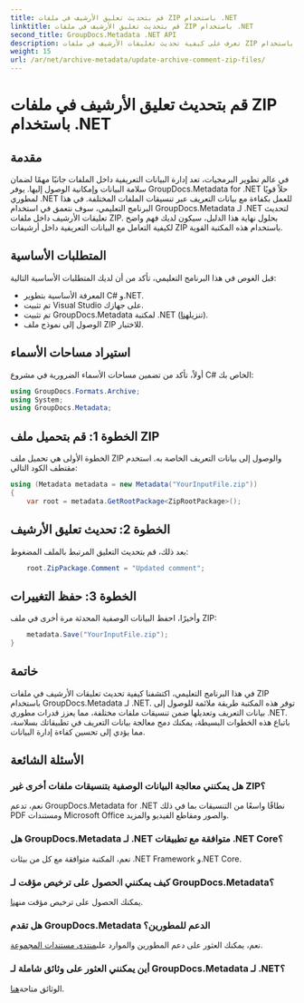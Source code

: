```yaml
---
title: قم بتحديث تعليق الأرشيف في ملفات ZIP باستخدام .NET
linktitle: قم بتحديث تعليق الأرشيف في ملفات ZIP باستخدام .NET
second_title: GroupDocs.Metadata .NET API
description: تعرف على كيفية تحديث تعليقات الأرشيف في ملفات ZIP باستخدام GroupDocs.Metadata لـ .NET. تعزيز إدارة البيانات التعريفية في تطبيقات C# دون عناء.
weight: 15
url: /ar/net/archive-metadata/update-archive-comment-zip-files/
---
```


# قم بتحديث تعليق الأرشيف في ملفات ZIP باستخدام .NET

## مقدمة
في عالم تطوير البرمجيات، تعد إدارة البيانات التعريفية داخل الملفات جانبًا مهمًا لضمان سلامة البيانات وإمكانية الوصول إليها. يوفر GroupDocs.Metadata for .NET حلاً قويًا لمطوري .NET للعمل بكفاءة مع بيانات التعريف عبر تنسيقات الملفات المختلفة. في هذا البرنامج التعليمي، سوف نتعمق في استخدام GroupDocs.Metadata لـ .NET لتحديث تعليقات الأرشيف داخل ملفات ZIP. بحلول نهاية هذا الدليل، سيكون لديك فهم واضح لكيفية التعامل مع البيانات التعريفية داخل أرشيفات ZIP باستخدام هذه المكتبة القوية.
## المتطلبات الأساسية
قبل الغوص في هذا البرنامج التعليمي، تأكد من أن لديك المتطلبات الأساسية التالية:
- المعرفة الأساسية بتطوير C# و.NET.
- تم تثبيت Visual Studio على جهازك.
-  تم تثبيت GroupDocs.Metadata لمكتبة .NET (تنزيل[هنا](https://releases.groupdocs.com/metadata/net/)).
- الوصول إلى نموذج ملف ZIP للاختبار.

## استيراد مساحات الأسماء
أولاً، تأكد من تضمين مساحات الأسماء الضرورية في مشروع C# الخاص بك:
```csharp
using GroupDocs.Formats.Archive;
using System;
using GroupDocs.Metadata;
```
## الخطوة 1: قم بتحميل ملف ZIP
الخطوة الأولى هي تحميل ملف ZIP والوصول إلى بيانات التعريف الخاصة به. استخدم مقتطف الكود التالي:
```csharp
using (Metadata metadata = new Metadata("YourInputFile.zip"))
{
    var root = metadata.GetRootPackage<ZipRootPackage>();
```
## الخطوة 2: تحديث تعليق الأرشيف
بعد ذلك، قم بتحديث التعليق المرتبط بالملف المضغوط:
```csharp
    root.ZipPackage.Comment = "Updated comment";
```
## الخطوة 3: حفظ التغييرات
وأخيرًا، احفظ البيانات الوصفية المحدثة مرة أخرى في ملف ZIP:
```csharp
    metadata.Save("YourInputFile.zip");
}
```

## خاتمة
في هذا البرنامج التعليمي، اكتشفنا كيفية تحديث تعليقات الأرشيف في ملفات ZIP باستخدام GroupDocs.Metadata لـ .NET. توفر هذه المكتبة طريقة ملائمة للوصول إلى بيانات التعريف وتعديلها ضمن تنسيقات ملفات مختلفة، مما يعزز قدرات مطوري .NET. باتباع هذه الخطوات البسيطة، يمكنك دمج معالجة بيانات التعريف في تطبيقاتك بسلاسة، مما يؤدي إلى تحسين كفاءة إدارة البيانات.

## الأسئلة الشائعة
### هل يمكنني معالجة البيانات الوصفية بتنسيقات ملفات أخرى غير ZIP؟
نعم، تدعم GroupDocs.Metadata for .NET نطاقًا واسعًا من التنسيقات بما في ذلك PDF ومستندات Microsoft Office والصور ومقاطع الفيديو والمزيد.
### هل GroupDocs.Metadata لـ .NET متوافقة مع تطبيقات .NET Core؟
نعم، المكتبة متوافقة مع كل من بيئات .NET Framework و.NET Core.
### كيف يمكنني الحصول على ترخيص مؤقت لـ GroupDocs.Metadata؟
 يمكنك الحصول على ترخيص مؤقت من[هنا](https://purchase.groupdocs.com/temporary-license/).
### هل تقدم GroupDocs.Metadata الدعم للمطورين؟
 نعم، يمكنك العثور على دعم المطورين والموارد على[منتدى مستندات المجموعة](https://forum.groupdocs.com/c/metadata/14).
### أين يمكنني العثور على وثائق شاملة لـ GroupDocs.Metadata لـ .NET؟
 الوثائق متاحة[هنا](https://tutorials.groupdocs.com/metadata/net/).